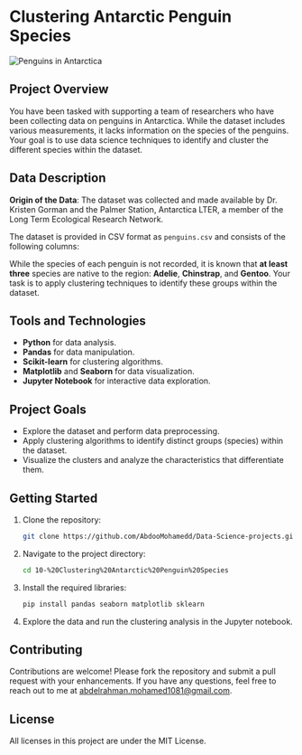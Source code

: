 # Clustering Antarctic Penguin Species

![Penguins in Antarctica](https://imgur.com/orZWHly.png)

## Project Overview

You have been tasked with supporting a team of researchers who have been collecting data on penguins in Antarctica. While the dataset includes various measurements, it lacks information on the species of the penguins. Your goal is to use data science techniques to identify and cluster the different species within the dataset.

## Data Description

**Origin of the Data**: The dataset was collected and made available by Dr. Kristen Gorman and the Palmer Station, Antarctica LTER, a member of the Long Term Ecological Research Network.

The dataset is provided in CSV format as `penguins.csv` and consists of the following columns:

While the species of each penguin is not recorded, it is known that **at least three** species are native to the region: **Adelie**, **Chinstrap**, and **Gentoo**. Your task is to apply clustering techniques to identify these groups within the dataset.

## Tools and Technologies

- **Python** for data analysis.
- **Pandas** for data manipulation.
- **Scikit-learn** for clustering algorithms.
- **Matplotlib** and **Seaborn** for data visualization.
- **Jupyter Notebook** for interactive data exploration.

## Project Goals

- Explore the dataset and perform data preprocessing.
- Apply clustering algorithms to identify distinct groups (species) within the dataset.
- Visualize the clusters and analyze the characteristics that differentiate them.

## Getting Started

1. Clone the repository:
   ```bash
   git clone https://github.com/AbdooMohamedd/Data-Science-projects.git
   ```
2. Navigate to the project directory:
   ```bash
   cd 10-%20Clustering%20Antarctic%20Penguin%20Species
   ```
3. Install the required libraries:
   ```bash
   pip install pandas seaborn matplotlib sklearn
   ```
4. Explore the data and run the clustering analysis in the Jupyter notebook.

## Contributing

Contributions are welcome! Please fork the repository and submit a pull request with your enhancements. If you have any questions, feel free to reach out to me at [abdelrahman.mohamed1081@gmail.com](mailto:abdelrahman.mohamed1081@gmail.com).

## License

All licenses in this project are under the MIT License.
